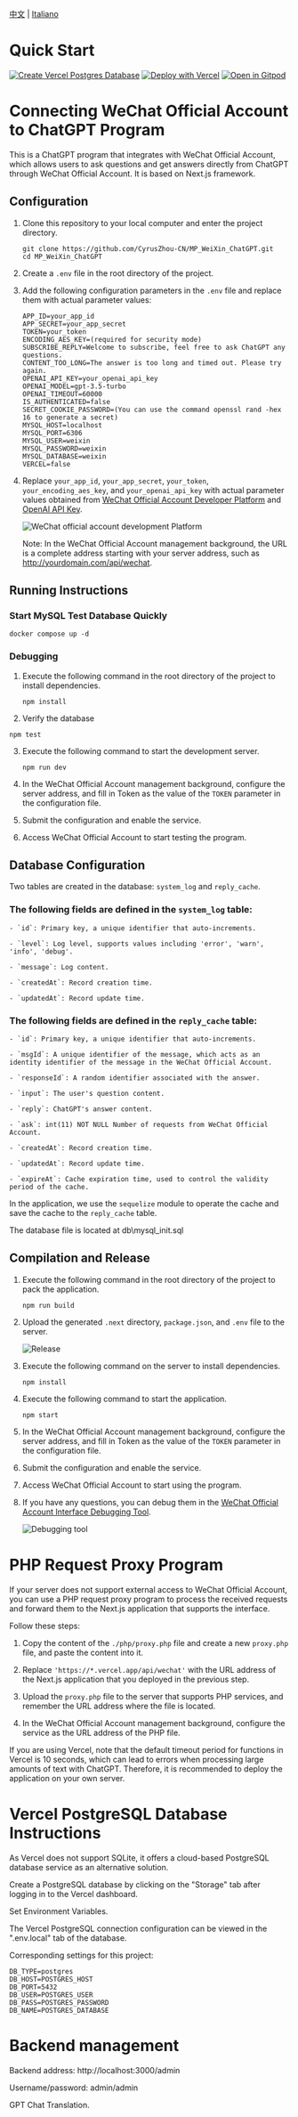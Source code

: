 [中文](README.md) | [Italiano](README.IT.md)

# Quick Start

[![Create Vercel Postgres Database](./public/images/postgreSQL.png)](https://vercel.com/cyruszhou-cn/mp-wei-xin-chat-gpt/stores)   [![Deploy with Vercel](https://vercel.com/button)](https://vercel.com/new/clone?repository-url=https%3A%2F%2Fgithub.com%2FCyrusZhou-CN%2FMP_WeiXin_ChatGPT&env=OPENAI_API_KEY&env=APP_ID&env=APP_SECRET&env=TOKEN&env=NEXTAUTH_URL&env=DB_TYPE&env=DB_HOST&env=DB_PORT&env=DB_USER&env=DB_PASS&env=DB_NAME&repository-name=MP_WeiXin_ChatGPT)  [![Open in Gitpod](https://gitpod.io/button/open-in-gitpod.svg)](https://gitpod.io/#https://github.com/CyrusZhou-CN/MP_WeiXin_ChatGPT)

# Connecting WeChat Official Account to ChatGPT Program

This is a ChatGPT program that integrates with WeChat Official Account, which allows users to ask questions and get answers directly from ChatGPT through WeChat Official Account. It is based on Next.js framework.

## Configuration
1. Clone this repository to your local computer and enter the project directory.

   ```
   git clone https://github.com/CyrusZhou-CN/MP_WeiXin_ChatGPT.git
   cd MP_WeiXin_ChatGPT
   ```

2. Create a `.env` file in the root directory of the project.

3. Add the following configuration parameters in the `.env` file and replace them with actual parameter values:

   ```
   APP_ID=your_app_id
   APP_SECRET=your_app_secret
   TOKEN=your_token
   ENCODING_AES_KEY=(required for security mode)
   SUBSCRIBE_REPLY=Welcome to subscribe, feel free to ask ChatGPT any questions.
   CONTENT_TOO_LONG=The answer is too long and timed out. Please try again.
   OPENAI_API_KEY=your_openai_api_key
   OPENAI_MODEL=gpt-3.5-turbo
   OPENAI_TIMEOUT=60000
   IS_AUTHENTICATED=false
   SECRET_COOKIE_PASSWORD=(You can use the command openssl rand -hex 16 to generate a secret)
   MYSQL_HOST=localhost
   MYSQL_PORT=6306
   MYSQL_USER=weixin
   MYSQL_PASSWORD=weixin
   MYSQL_DATABASE=weixin
   VERCEL=false
   ```
   
4. Replace `your_app_id`, `your_app_secret`, `your_token`, `your_encoding_aes_key`, and `your_openai_api_key` with actual parameter values obtained from [WeChat Official Account Developer Platform](https://mp.weixin.qq.com/debug/cgi-bin/sandbox?t=sandbox/login) and [OpenAI API Key](https://platform.openai.com/account/api-keys).

   ![WeChat official account development Platform](./public/images/weixin.jpg)

   Note: In the WeChat Official Account management background, the URL is a complete address starting with your server address, such as http://yourdomain.com/api/wechat.

## Running Instructions
### Start MySQL Test Database Quickly
```
docker compose up -d 
```
### Debugging
1. Execute the following command in the root directory of the project to install dependencies.

   ```
   npm install
   ```
   
2. Verify the database
```
npm test  
```

3. Execute the following command to start the development server.

   ```
   npm run dev
   ```

4. In the WeChat Official Account management background, configure the server address, and fill in Token as the value of the `TOKEN` parameter in the configuration file.

5. Submit the configuration and enable the service.

6. Access WeChat Official Account to start testing the program.

## Database Configuration
Two tables are created in the database: `system_log` and `reply_cache`.

### The following fields are defined in the `system_log` table:
```
- `id`: Primary key, a unique identifier that auto-increments.

- `level`: Log level, supports values including 'error', 'warn', 'info', 'debug'.

- `message`: Log content.

- `createdAt`: Record creation time.

- `updatedAt`: Record update time.
```

### The following fields are defined in the `reply_cache` table:
```
- `id`: Primary key, a unique identifier that auto-increments.

- `msgId`: A unique identifier of the message, which acts as an identity identifier of the message in the WeChat Official Account.

- `responseId`: A random identifier associated with the answer.

- `input`: The user's question content.

- `reply`: ChatGPT's answer content.

- `ask`: int(11) NOT NULL Number of requests from WeChat Official Account.

- `createdAt`: Record creation time.

- `updatedAt`: Record update time.

- `expireAt`: Cache expiration time, used to control the validity period of the cache.
```
In the application, we use the `sequelize` module to operate the cache and save the cache to the `reply_cache` table.

The database file is located at db\mysql_init.sql

## Compilation and Release
1. Execute the following command in the root directory of the project to pack the application.

   ```
   npm run build
   ```

2. Upload the generated `.next` directory, `package.json`, and `.env` file to the server.

   ![Release](./public/images/next.jpg)

3. Execute the following command on the server to install dependencies.

   ```
   npm install
   ```

4. Execute the following command to start the application.

   ```
   npm start
   ```

5. In the WeChat Official Account management background, configure the server address, and fill in Token as the value of the `TOKEN` parameter in the configuration file.

6. Submit the configuration and enable the service.

7. Access WeChat Official Account to start using the program.

8. If you have any questions, you can debug them in the [WeChat Official Account Interface Debugging Tool](https://mp.weixin.qq.com/debug).

   ![Debugging tool](./public/images/wechat_debug.jpg)

# PHP Request Proxy Program
If your server does not support external access to WeChat Official Account, you can use a PHP request proxy program to process the received requests and forward them to the Next.js application that supports the interface.

Follow these steps:

1. Copy the content of the `./php/proxy.php` file and create a new `proxy.php` file, and paste the content into it.

2. Replace `'https://*.vercel.app/api/wechat'` with the URL address of the Next.js application that you deployed in the previous step.

3. Upload the `proxy.php` file to the server that supports PHP services, and remember the URL address where the file is located.

4. In the WeChat Official Account management background, configure the service as the URL address of the PHP file.

If you are using Vercel, note that the default timeout period for functions in Vercel is 10 seconds, which can lead to errors when processing large amounts of text with ChatGPT. Therefore, it is recommended to deploy the application on your own server.

# Vercel PostgreSQL Database Instructions
As Vercel does not support SQLite, it offers a cloud-based PostgreSQL database service as an alternative solution.

Create a PostgreSQL database by clicking on the "Storage" tab after logging in to the Vercel dashboard.

Set Environment Variables.

The Vercel PostgreSQL connection configuration can be viewed in the ".env.local" tab of the database.

Corresponding settings for this project:
```
DB_TYPE=postgres
DB_HOST=POSTGRES_HOST
DB_PORT=5432
DB_USER=POSTGRES_USER
DB_PASS=POSTGRES_PASSWORD
DB_NAME=POSTGRES_DATABASE
```

# Backend management
Backend address: http://localhost:3000/admin

Username/password: admin/admin

GPT Chat Translation.